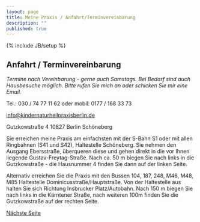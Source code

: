 ```yaml
---
layout: page
title: Meine Praxis / Anfahrt/Terminvereinbarung
description: ""
published: true
---
```


{% include JB/setup %}

## Anfahrt / Terminvereinbarung


_Termine nach Vereinbarung - gerne auch Samstags. Bei Bedarf sind auch Hausbesuche möglich. Bitte rufen Sie mich an oder schicken Sie mir eine Email._


Tel.: 030 / 74 77 11 62 oder mobil: 0177 / 168 33 73

[info@kindernaturheilpraxisberlin.de](mailto:info@kindernaturheilpraxisberlin.de)

Gutzkowstraße 4
10827 Berlin Schöneberg

Sie erreichen meine Praxis am einfachsten mit der S-Bahn S1 oder mit allen Ringbahnen (S41 und S42), Haltestelle Schöneberg. Sie nehmen den Ausgang Ebersstraße, überqueren diese und gehen direkt in die vor Ihnen liegende Gustav-Freytag-Straße. Nach ca. 50 m biegen Sie nach links in die Gutzkowstraße - die Hausnummer 4 finden Sie dann auf der linken Seite.

Alternativ erreichen Sie die Praxis mit den Bussen 104, 187, 248, M46, M48, M85 Haltestelle Dominicusstraße/Hauptstraße. Von der Haltestelle aus halten Sie sich Richtung Insbrucker Platz/Autobahn. Nach 150 m biegen Sie nach links in die Kärntener Straße, nach weiteren 100m finden Sie die Gutzkowstraße auf der rechten Seite.

[Nächste Seite](/meine-praxis/kontakt/)